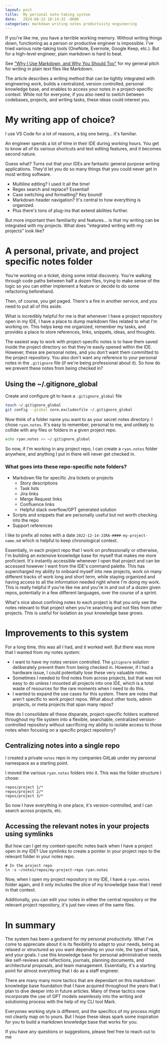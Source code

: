 ```yaml
---
layout: post
title:  My personal note-taking system
date:   2024-08-22 10:14:32 -0600
categories: markdown writing notes productivity engineering
---
```


If you're like me, you have a terrible working memory. Without writing things down, functioning as a person or productive engineer is impossible. I've tried various note-taking tools (OneNote, Evernote, Google Keep, etc.). But for a high-level engineer, plain markdown is hard to beat.

See ["Why I Use Markdown, and Why You Should Too"](./2024-07-31-why-use-markdown.md) for my general pitch for writing in plain text files like Markdown.


The article describes a writing method that can be tightly integrated with engineering work, builds a centralized, version controlled, personal knowledge base, and enables to access your notes in a project-specific context. While not for everyone, if you also need to switch between codebases, projects, and writing tasks, these ideas could interest you.

# My writing app of choice?
I use VS Code for a lot of reasons, a big one being... it's familiar. 

An engineer spends a lot of time in their IDE during working hours. You get to know all of its various shortcuts and text editing features, and it becomes second nature. 

Guess what? Turns out that your IDEs are fantastic general purpose writing applications. They'd let you do so many things that you could never get in most writing software. 
- Multiline editing? I used it all the time! 
- Regex search and replace? Essential! 
- Case switching and formatting? Key bound!
- Markdown header navigation? It's central to how everything is organized. 
- Plus there's tons of plug-ins that extend abilities further.

But more important then familiarity and features... is that my writing can be integrated with my projects. What does "integrated writing with my projects" look like?

# A personal, private, and project specific notes folder
You're working on a ticket, doing some initial discovery. You're walking through code paths between half a dozen files, trying to make sense of the logic so you can either implement a feature or decide to do some refactoring beforehand.

Then, of course, you get paged. There's a fire in another service, and you need to put all of this aside.

What is incredibly helpful for me is that whenever I have a project repository open in my IDE, I have a place to dump markdown files related to what I'm working on. This helps keep me organized, remember my tasks, and provides a place to store references, links, snippets, ideas, and thoughts.

The easiest way to work with project-specific notes is to have them saved inside the project directory so that they're easily opened within the IDE. However, these are personal notes, and you don't want them committed to the project repository. You also don't want any reference to your personal notes in the `.gitignore` file (if we're being professional about it). So how do we prevent these notes from being checked in?

## Using the ~/.gitignore_global
Create and configure git to have a `.gitignore_global` file

```bash 
touch ~/.gitignore_global 
git config --global core.excludesfile ~/.gitignore_global
```

Now think of a folder name you want to as your secret notes directory. I chose `ryan.notes`. It's easy to remember, personal to me, and unlikely to collide with any files or folders in a given project repo.

```bash
echo ryan.notes >> ~/.gitignore_global
```

So now, if I'm working in any project repo, I can create a `ryan.notes` folder anywhere, and anything I put in there will never get checked in. 

### What goes into these repo-specific note folders?
-   Markdown file for specific Jira tickets or projects
    -   Story descriptions
    -   Task lists
    -   Jira links
    -   Merge Request links
    -   Confluence links
    -   Helpful stack overflow/GPT generated solution
-   Scripts and snippets that are personally useful but not worth
    checking into the repo
-   Support references

I like to prefix all notes with a date `2022-12-14-JIRA-####-my-project-name.md` which is helpful to keep chronological context.

Essentially, in each project repo that I work on professionally or otherwise, I'm building an extensive knowledge base for myself that makes me more proficient. It's instantly accessible whenever I open that project and can be accessed however I want from the IDE's command palette. This has supercharged my ability to onboard myself into new projects, work on many different tracks of work long and short term, while staying organized and having access to all the information needed right where I'm doing my work. This is really helpful if you're like me and you're in and out of a dozen given repos, potentially in a few different languages, over the course of a sprint.

What's nice about confining notes to each project is that you only see the notes relevant to that project when you're searching and not files from other projects. This is useful for isolation as your knowledge base grows.

# Improvements to this system
For a long time, this was all I had, and it worked well. But there was more that I wanted from my notes system:

- I want to have my notes version controlled. The `gitignore` solution deliberately prevent them from being checked in. However, if I had a hardware issue, I could potentially lose these very valuable notes.
- Sometimes I needed to find notes from across projects, but that was not easy to do unless I mounted all projects into one IDE, which is a total waste of resources for the rare moments when I need to do this.
- I wanted to expand the use cases for this system. There are notes that aren't specific to work project repos. What about other tools, admin projects, or meta projects that span many repos?

How do I consolidate all these disparate, project-specific folders scattered throughout my file system into a flexible, searchable, centralized version-controlled repository without sacrificing my ability to isolate access to those notes when focusing on a specific project repository?

## Centralizing notes into a single repo
I created a private `notes` repo in my companies GitLab under my personal namespace as a starting point.

I moved the various `ryan.notes` folders into it. This was the folder structure I chose:
```
repos/project 1/*
repos/project 2/*
repos/project 3/*
```
So now I have everything in one place, it's version-controlled, and I can search across projects, etc.

## Accessing the relevant notes in your projects using symlinks
But how can I get my context-specific notes back when I have a project open in my IDE? Use symlinks to create a pointer in your project repo to the relevant folder in your notes repo.

```
# In the project repo 
ln -s ~/notes/repos/my-project-repo ryan.notes
```
Now, when I open my project repository in my IDE, I have a `ryan.notes` folder again, and it only includes the slice of my knowledge base that I need in that context.

Additionally, you can edit your notes in either the central repository
or the relevant project repository, it's just two views of the same files.

# In summary
The system has been a godsend for my personal productivity. What I've come to appreciate about it is its flexibility to adapt to your needs, being as relaxed or structured as you want depending on your role, the type of task, and your goals. I use this knowledge base for personal administrative needs like self-reviews and reflections, journals, planning documents, and architectural proposals, and team management. Essentially, it's a starting point for almost everything that I do as a staff engineer.

There are many many more tactics that are dependant on this markdown knowledge base foundation that I have acquired throughout the years that I plan to dive deeper into in future articles. Many of these tactics now incorporate the use of GPT models seamlessly into the writing and solutioning process with the help of my CLI tool Mark. 

Everyones working style is different, and the specifics of my process might not cleanly map on to yours. But I hope these ideas spark some inspiration for you to build a markdown knowledge base that works for you.

If you have any questions or suggestions, please feel free to reach out to me

